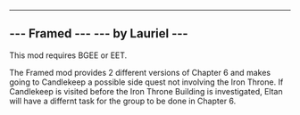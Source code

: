 -------------------------------------------------
---                  Framed                   ---
---                by Lauriel                 ---
-------------------------------------------------

This mod requires BGEE or EET.

The Framed mod provides 2 different versions of Chapter 6 and makes going to Candlekeep a possible side quest not involving the Iron Throne.  If Candlekeep is visited before the Iron Throne Building is investigated, Eltan will have a differnt task for the group to be done in Chapter 6.